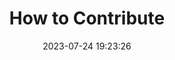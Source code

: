 ---
title: "How to Contribute"
description: "How to install FriskyMouse. An open-source, highly customizable mouse highlighter for Windows."
lead: "FriskyMouse can be installed from Microsoft Store. It is also available as portable application."
date: 2023-07-24 19:23:26
lastmod: 2023-07-24 19:23:33
draft: false
images: []
menu:
  docs:
    parent: "contributing"
weight: 110
toc: true
---